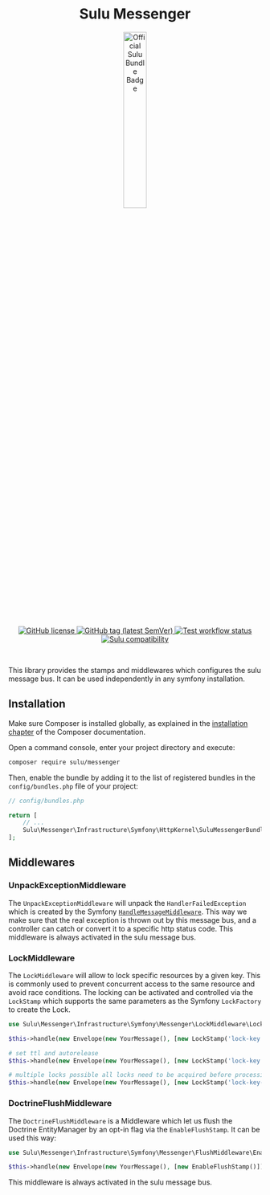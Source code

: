<h1 align="center">Sulu Messenger</h1>

<p align="center">
    <a href="https://sulu.io/" target="_blank">
        <img width="30%" src="https://sulu.io/uploads/media/800x/00/230-Official%20Bundle%20Seal.svg?v=2-6&inline=1" alt="Official Sulu Bundle Badge">
    </a>
</p>

<p align="center">
    <a href="LICENSE" target="_blank">
        <img src="https://img.shields.io/github/license/sulu/messenger.svg" alt="GitHub license">
    </a>
    <a href="https://github.com/sulu/messenger/releases" target="_blank">
        <img src="https://img.shields.io/github/tag/sulu/messenger.svg" alt="GitHub tag (latest SemVer)">
    </a>
    <a href="https://github.com/sulu/messenger/actions" target="_blank">
        <img src="https://img.shields.io/github/workflow/status/sulu/messenger/Test%20application.svg?label=test-workflow" alt="Test workflow status">
    </a>
    <a href="https://github.com/sulu/sulu/releases" target="_blank">
        <img src="https://img.shields.io/badge/sulu%20compatibility-%3E=2.0-52b6ca.svg" alt="Sulu compatibility">
    </a>
</p>
<br/>

This library provides the stamps and middlewares which configures the sulu message bus.
It can be used independently in any symfony installation.

## Installation

Make sure Composer is installed globally, as explained in the
[installation chapter](https://getcomposer.org/doc/00-intro.md)
of the Composer documentation.

Open a command console, enter your project directory and execute:

```bash
composer require sulu/messenger
```

Then, enable the bundle by adding it to the list of registered bundles
in the `config/bundles.php` file of your project:

```php
// config/bundles.php

return [
    // ...
    Sulu\Messenger\Infrastructure\Symfony\HttpKernel\SuluMessengerBundle::class => ['all' => true],
];
```

## Middlewares

### UnpackExceptionMiddleware

The `UnpackExceptionMiddleware` will unpack the `HandlerFailedException` which
is created by the Symfony [`HandleMessageMiddleware`](https://github.com/symfony/symfony/blob/c7dbcc954366f92f66360f3960a10dc1ef5f2584/src/Symfony/Component/Messenger/Middleware/HandleMessageMiddleware.php#L129).
This way we make sure that the real exception is thrown out by this message 
bus, and a controller can catch or convert it to a specific http status code.
This middleware is always activated in the sulu message bus.

### LockMiddleware

The `LockMiddleware` will allow to lock specific resources by a given key. This is commonly
used to prevent concurrent access to the same resource and avoid race conditions.
The locking can be activated and controlled via the `LockStamp` which supports the same parameters
as the Symfony `LockFactory` to create the Lock.

```php
use Sulu\Messenger\Infrastructure\Symfony\Messenger\LockMiddleware\LockStamp;

$this->handle(new Envelope(new YourMessage(), [new LockStamp('lock-key')]));

# set ttl and autorelease
$this->handle(new Envelope(new YourMessage(), [new LockStamp('lock-key', 300.0, true)]));

# multiple locks possible all locks need to be acquired before processing the message
$this->handle(new Envelope(new YourMessage(), [new LockStamp('lock-key-1'), new LockStamp('lock-key-2')]));
```

### DoctrineFlushMiddleware

The `DoctrineFlushMiddleware` is a Middleware which let us flush the Doctrine
EntityManager by an opt-in flag via the `EnableFlushStamp`. It can be used this way:

```php
use Sulu\Messenger\Infrastructure\Symfony\Messenger\FlushMiddleware\EnableFlushStamp;

$this->handle(new Envelope(new YourMessage(), [new EnableFlushStamp()]));
```

This middleware is always activated in the sulu message bus.
